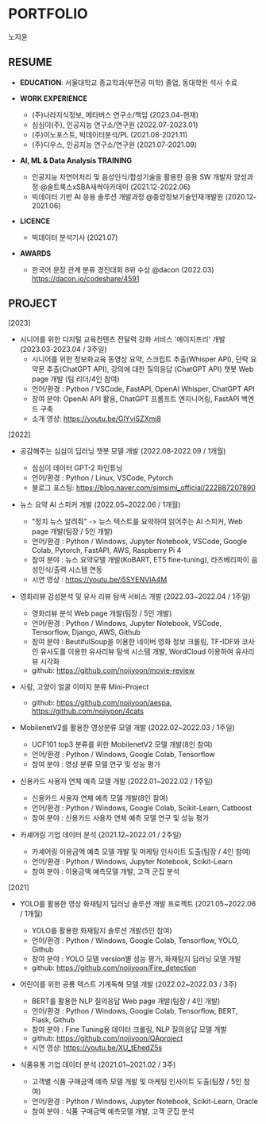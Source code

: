 # PORTFOLIO
노지윤

## RESUME
- __EDUCATION__: 서울대학교 종교학과(부전공 미학) 졸업, 동대학원 석사 수료

- __WORK EXPERIENCE__
    - (주)나라지식정보, 메타버스 연구소/책임 (2023.04-현재)
    - 심심이(주), 인공지능 연구소/연구원 (2022.07-2023.01)
    - (주)이노포스트, 빅데이터분석/PL (2021.08-2021.11)
    - (주)디우스, 인공지능 연구소/연구원 (2021.07-2021.09)
- __AI, ML & Data Analysis TRAINING__
    - 인공지능 자연어처리 및 음성인식/합성기술을 활용한 응용 SW 개발자 양성과정 @솔트룩스xSBA새싹아카데미 (2021.12-2022.06)
    - 빅데이터 기반 AI 응용 솔루션 개발과정 @중앙정보기술인재개발원 (2020.12-2021.06)
- __LICENCE__
    - 빅데이터 분석기사 (2021.07)
- __AWARDS__
    - 한국어 문장 관계 분류 경진대회 8위 수상 @dacon (2022.03) https://dacon.io/codeshare/4591


## PROJECT
[2023]
- 시니어를 위한 디지털 교육컨텐츠 전달력 강화 서비스 '에이지프리' 개발 (2023.03-2023.04 / 3주일)
    - 시니어를 위한 정보화교육 동영상 요약, 스크립트 추출(Whisper API), 단락 요약문 추출(ChatGPT API), 강의에 대한 질의응답 (ChatGPT API) 챗봇 Web page 개발 (팀 리더/4인 참여)
    - 언어/환경 : Python / VSCode, FastAPI, OpenAI Whisper, ChatGPT API
    - 참여 분야: OpenAI API 활용, ChatGPT 프롬프트 엔지니어링, FastAPI 백엔드 구축
    - 소개 영상: https://youtu.be/GlYviSZXmj8

[2022]
- 공감해주는 심심이 딥러닝 챗봇 모델 개발 (2022.08-2022.09 / 1개월)
    - 심심이 데이터 GPT-2 파인튜닝 
    - 언어/환경 : Python / Linux, VSCode, Pytorch
    - 블로그 포스팅: https://blog.naver.com/simsimi_official/222887207890

- 뉴스 요약 AI 스피커 개발 (2022.05~2022.06 / 1개월)
    - "정치 뉴스 알려줘"  -> 뉴스 텍스트를 요약하여 읽어주는 AI 스피커, Web page 개발(팀장 / 5인 개발)
    - 언어/환경 : Python / Windows, Jupyter Notebook, VSCode, Google Colab, Pytorch, FastAPI, AWS, Raspberry Pi 4
    - 참여 분야 : 뉴스 요약모델 개발(KoBART, ET5 fine-tuning), 라즈베리파이 음성인식/출력 시스템 연동
    - 시연 영상 : https://youtu.be/i5SYENVIA4M

- 영화리뷰 감성분석 및 유사 리뷰 탐색 서비스 개발 (2022.03~2022.04 / 1주일)
   - 영화리뷰 분석 Web page 개발(팀장 / 5인 개발)
   - 언어/환경	: Python / Windows, Jupyter Notebook, VSCode, Tensorflow, Django, AWS, Github
   - 참여 분야	: BeutifulSoup을 이용한 네이버 영화 정보 크롤링, TF-IDF와 코사인 유사도를 이용한 유사리뷰 탐색 시스템 개발, WordCloud 이용하여 유사리뷰 시각화
   - github: https://github.com/nojiyoon/movie-review

- 사람, 고양이 얼굴 이미지 분류 Mini-Project
    - github: https://github.com/nojiyoon/aespa, https://github.com/nojiyoon/4cats

- MobilenetV2를 활용한 영상분류 모델 개발 (2022.02~2022.03 / 1주일)
    - UCF101 top3 분류를 위한 MobilenetV2 모델 개발(8인 참여)
    - 언어/환경 : Python / Windows, Google Colab, Tensorflow
    - 참여 분야 :  영상 분류 모델 연구 및 성능 평가

- 신용카드 사용자 연체 예측 모델 개발 (2022.01~2022.02 / 1주일)
    - 신용카드 사용자 연체 예측 모델 개발(8인 참여)
    - 언어/환경 : Python / Windows, Google Colab, Scikit-Learn, Catboost
    - 참여 분야 : 신용카드 사용자 연체 예측 모델 연구 및 성능 평가

- 카셰어링 기업 데이터 분석 (2021.12~2022.01 / 2주일)
    - 카셰어링 이용금액 예측 모델 개발 및 마케팅 인사이트 도출(팀장 / 4인 참여)
    - 언어/환경 : Python / Windows, Jupyter Notebook, Scikit-Learn
    - 참여 분야 : 이용금액 예측모델 개발, 고객 군집 분석



[2021]
- YOLO를 활용한 영상 화재탐지 딥러닝 솔루션 개발 프로젝트 (2021.05~2022.06 / 1개월)
    - YOLO를 활용한 화재탐지 솔루션 개발(5인 참여)
    - 언어/환경	: Python / Windows, Google Colab, Tensorflow, YOLO, Github
    - 참여 분야	: YOLO 모델 version별 성능 평가, 화재탐지 딥러닝 모델 개발
    - github: https://github.com/nojiyoon/Fire_detection

- 어린이를 위한 공룡 텍스트 기계독해 모델 개발 (2022.02~2022.03 / 3주)
    - BERT를 활용한 NLP 질의응답 Web page 개발(팀장 / 4인 개발)
    - 언어/환경 : Python / Windows, Google Colab, Tensorflow, BERT, Flask, Github
    - 참여 분야 : Fine Tuning용 데이터 크롤링, NLP 질의응답 모델 개발
    - github: https://github.com/nojiyoon/QAproject
    - 시연 영상: https://youtu.be/XU_tEhedZ5s

- 식품유통 기업 데이터 분석 (2021.01~2021.02 / 3주)
    - 고객별 식품 구매금액 예측 모델 개발 및 마케팅 인사이트 도출(팀장 / 5인 참여)
    - 언어/환경 : Python / Windows, Jupyter Notebook, Scikit-Learn, Oracle
    - 참여 분야 : 식품 구매금액 예측모델 개발, 고객 군집 분석









